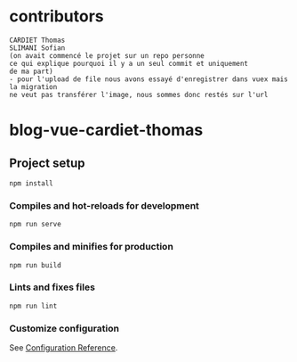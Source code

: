 # contributors
```
CARDIET Thomas
SLIMANI Sofian
(on avait commencé le projet sur un repo personne
ce qui explique pourquoi il y a un seul commit et uniquement
de ma part)
- pour l'upload de file nous avons essayé d'enregistrer dans vuex mais la migration
ne veut pas transférer l'image, nous sommes donc restés sur l'url
```

# blog-vue-cardiet-thomas

## Project setup
```
npm install
```

### Compiles and hot-reloads for development
```
npm run serve
```

### Compiles and minifies for production
```
npm run build
```

### Lints and fixes files
```
npm run lint
```

### Customize configuration
See [Configuration Reference](https://cli.vuejs.org/config/).
